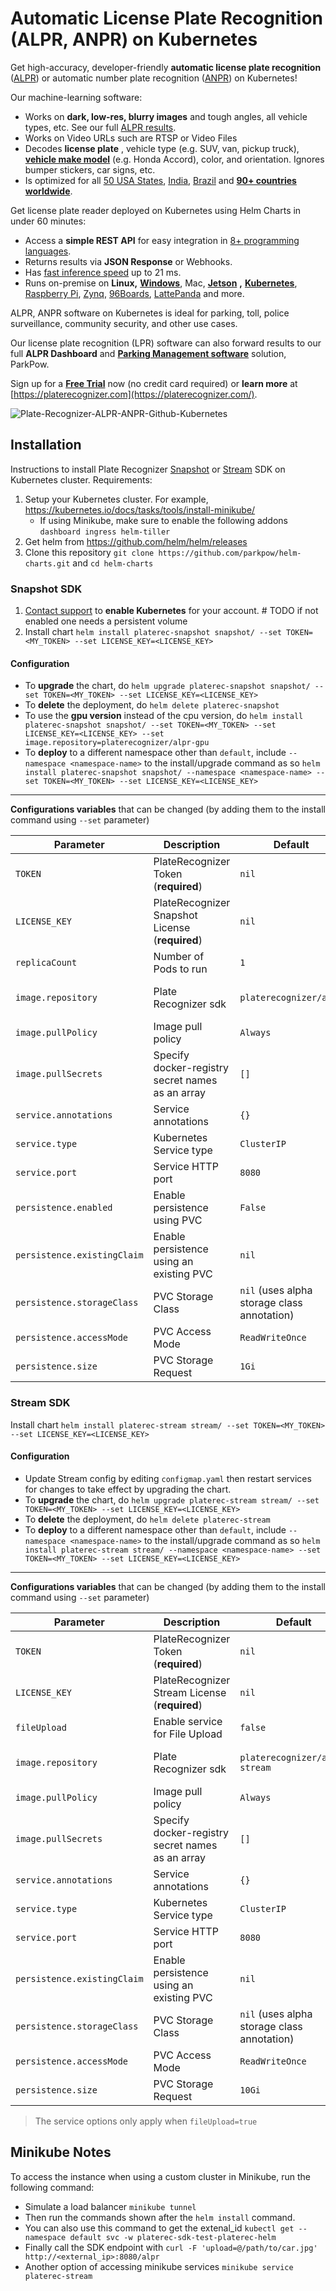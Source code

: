 # Automatic License Plate Recognition (ALPR, ANPR) on Kubernetes
Get high-accuracy, developer-friendly **automatic license plate recognition** ([ALPR](https://platerecognizer.com/?utm_source=github&amp;utm_medium=website)) or automatic number plate recognition ([ANPR](https://platerecognizer.com/?utm_source=github&amp;utm_medium=website)) on Kubernetes!

Our machine-learning software:

- Works on **dark, low-res, blurry images** and tough angles, all vehicle types, etc.  See our full [ALPR results](https://platerecognizer.com/alpr-results/?utm_source=github&amp;utm_medium=website).
- Works on Video URLs such are RTSP or Video Files
- Decodes **license plate** , vehicle type (e.g. SUV, van, pickup truck), [**vehicle make model**](https://platerecognizer.com/vehicle-make-model-recognition-with-color/?utm_source=github&amp;utm_medium=website) (e.g. Honda Accord), color, and orientation. Ignores bumper stickers, car signs, etc.
- Is optimized for all [50 USA States](https://platerecognizer.com/alpr-for-usa/?utm_source=github&amp;utm_medium=website), [India](https://platerecognizer.com/anpr-for-india?utm_source=github&amp;utm_medium=website), [Brazil](https://platerecognizer.com/anpr-for-brazil/?utm_source=github&amp;utm_medium=website) and [**90+ countries worldwide**](https://platerecognizer.com/countries/?utm_source=github&amp;utm_medium=website).

Get license plate reader deployed on Kubernetes using Helm Charts in under 60 minutes:

- Access a **simple REST API** for easy integration in [8+ programming languages](http://docs.platerecognizer.com/?utm_source=github&amp;utm_medium=website).
- Returns results via **JSON Response** or Webhooks.
- Has [fast inference speed](https://platerecognizer.com/snapshot/#speeds) up to 21 ms.
- Runs on-premise on **Linux,** [**Windows**](https://platerecognizer.com/alpr-on-windows/?utm_source=github&amp;utm_medium=website), Mac, [**Jetson**](https://platerecognizer.com/alpr-on-nvidia-jetson-devices/?utm_source=github&amp;utm_medium=website) **,** [**Kubernetes**](https://platerecognizer.com/anpr-on-kubernetes/?utm_source=github&amp;utm_medium=website), [Raspberry Pi](https://platerecognizer.com/anpr-on-raspberry-pi/?utm_source=github&amp;utm_medium=website), [Zynq](https://platerecognizer.com/alpr-for-xilinx-zynq/?utm_source=github&amp;utm_medium=website), [96Boards](https://platerecognizer.com/alpr-for-96boards/?utm_source=github&amp;utm_medium=website), [LattePanda](https://platerecognizer.com/anpr-on-lattepanda/?utm_source=github&amp;utm_medium=website) and more.

ALPR, ANPR software on Kubernetes is ideal for parking, toll, police surveillance, community security, and other use cases.

Our license plate recognition (LPR) software can also forward results to our full **ALPR Dashboard** and [**Parking Management software**](https://parkpow.com/?utm_source=github&amp;utm_medium=website) solution, ParkPow.

Sign up for a [**Free Trial**](https://app.platerecognizer.com/accounts/signup/?utm_source=github&amp;utm_medium=website) now (no credit card required) or **learn more** at [https://platerecognizer.com](https://platerecognizer.com/).

![Plate-Recognizer-ALPR-ANPR-Github-Kubernetes](https://user-images.githubusercontent.com/61606720/103374983-c0c65680-4a8d-11eb-99ac-8e0867d3b77f.jpg)

## Installation
Instructions to install Plate Recognizer [Snapshot](https://platerecognizer.com/snapshot/?utm_source=github&amp;utm_medium=website) or [Stream](https://platerecognizer.com/STREAM/?utm_source=github&amp;utm_medium=website) SDK on Kubernetes cluster. Requirements:
1. Setup your Kubernetes cluster. For example, https://kubernetes.io/docs/tasks/tools/install-minikube/
	- If using Minikube, make sure to enable the following addons `dashboard ingress helm-tiller`
1. Get helm from https://github.com/helm/helm/releases
1. Clone this repository `git clone https://github.com/parkpow/helm-charts.git` and `cd helm-charts`

### Snapshot SDK
1. [Contact support](https://platerecognizer.com/contact/) to **enable Kubernetes** for your account. # TODO if not enabled one needs a persistent volume
1. Install chart `helm install platerec-snapshot snapshot/ --set TOKEN=<MY_TOKEN> --set LICENSE_KEY=<LICENSE_KEY>`


#### Configuration

- To **upgrade** the chart, do `helm upgrade platerec-snapshot snapshot/ --set TOKEN=<MY_TOKEN> --set LICENSE_KEY=<LICENSE_KEY>`
- To **delete** the deployment, do `helm delete platerec-snapshot`
- To use the **gpu version** instead of the cpu version, do `helm install platerec-snapshot snapshot/ --set TOKEN=<MY_TOKEN> --set LICENSE_KEY=<LICENSE_KEY> --set image.repository=platerecognizer/alpr-gpu` 
- To **deploy** to a different namespace other than `default`, include `--namespace <namespace-name>` to the install/upgrade command as so  `helm install platerec-snapshot snapshot/ --namespace <namespace-name> --set TOKEN=<MY_TOKEN> --set LICENSE_KEY=<LICENSE_KEY>`

---

**Configurations variables** that can be changed (by adding them to the install command using `--set` parameter)

| Parameter | Description | Default  | Options |
|-----------|-------------|----------|---------|
| `TOKEN`   |  PlateRecognizer Token (**required**)            | `nil`          |    |
| `LICENSE_KEY`   |  PlateRecognizer Snapshot License (**required**)            | `nil`          |    |
| `replicaCount`   |  Number of Pods to run            | `1`          |   |
| `image.repository`   | Plate Recognizer sdk             | `platerecognizer/alpr`          | Any from [Command Selector](https://guides.platerecognizer.com/docs/snapshot/manual-install) |
| `image.pullPolicy`   |   Image pull policy   | `Always`          | [`Always`, `IfNotPresent`] |
| `image.pullSecrets`   |  	Specify docker-registry secret names as an array            | `[]`          | `True` |
| `service.annotations`                     | Service annotations                                                                                    | `{}`                                                         |
| `service.type`                            | Kubernetes Service type                                                                                | `ClusterIP`                                               | [`LoadBalancer`, `ClusterIP`]
| `service.port`                            | Service HTTP port                                                                                      | `8080`                                                         |
| `persistence.enabled`                     | Enable persistence using PVC                                                                           | `False`                                                       |
| `persistence.existingClaim`               | Enable persistence using an existing PVC                                                               | `nil`                                                        |
| `persistence.storageClass`                | PVC Storage Class                                                                                      | `nil` (uses alpha storage class annotation)                  |
| `persistence.accessMode`                  | PVC Access Mode                                                                                        | `ReadWriteOnce`                                              | [`ReadWriteMany`, `ReadWriteOnce` ]
| `persistence.size`                        | PVC Storage Request                                                                                    | `1Gi`                                                       |


### Stream SDK
Install chart `helm install platerec-stream stream/ --set TOKEN=<MY_TOKEN> --set LICENSE_KEY=<LICENSE_KEY>`

#### Configuration
- Update Stream config by editing `configmap.yaml` then restart services for changes to take effect by upgrading the chart.
- To **upgrade** the chart, do `helm upgrade platerec-stream stream/ --set TOKEN=<MY_TOKEN> --set LICENSE_KEY=<LICENSE_KEY>`
- To **delete** the deployment, do `helm delete platerec-stream`
- To **deploy** to a different namespace other than `default`, include `--namespace <namespace-name>` to the install/upgrade command as so  `helm install platerec-stream stream/ --namespace <namespace-name> --set TOKEN=<MY_TOKEN> --set LICENSE_KEY=<LICENSE_KEY>`

---

**Configurations variables** that can be changed (by adding them to the install command using `--set` parameter)

| Parameter | Description | Default  | Options |
|-----------|-------------|----------|---------|
| `TOKEN`   |  PlateRecognizer Token (**required**)            | `nil`          |    |
| `LICENSE_KEY`   |  PlateRecognizer Stream License (**required**)            | `nil`          |    |
| `fileUpload`   |  Enable service for File Upload            | `false`          | [`true`, `false`]  |
| `image.repository`   | Plate Recognizer sdk             | `platerecognizer/alpr-stream`          | Any from [Command Selector](https://guides.platerecognizer.com/docs/stream/manual-install#docker-command-selector) |
| `image.pullPolicy`   |   Image pull policy   | `Always`          | [`Always`, `IfNotPresent`] |
| `image.pullSecrets`   |  	Specify docker-registry secret names as an array            | `[]`          | `True` |
| `service.annotations`                     | Service annotations                                                                                    | `{}`                                                         |
| `service.type`                            | Kubernetes Service type                                                                                | `ClusterIP`                                               | [`LoadBalancer`, `ClusterIP`]
| `service.port`                            | Service HTTP port                                                                                      | `8080`                                                         |
| `persistence.existingClaim`               | Enable persistence using an existing PVC                                                               | `nil`                                                        |
| `persistence.storageClass`                | PVC Storage Class                                                                                      | `nil` (uses alpha storage class annotation)                  |
| `persistence.accessMode`                  | PVC Access Mode                                                                                        | `ReadWriteOnce`                                              | [`ReadWriteMany`, `ReadWriteOnce` ]
| `persistence.size`                        | PVC Storage Request                                                                                    | `10Gi`                                                       |

> The service options only apply when `fileUpload=true`

## Minikube Notes
To access the instance when using a custom cluster in Minikube, run the following command:

- Simulate a load balancer `minikube tunnel`
- Then run the commands shown after the `helm install` command.
- You can also use this command to get the extenal_id `kubectl get --namespace default svc -w platerec-sdk-test-platerec-helm`
- Finally call the SDK endpoint with `curl -F 'upload=@/path/to/car.jpg' http://<external_ip>:8080/alpr`
- Another option of accessing minikube services `minikube service platerec-stream`
